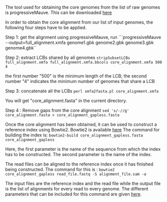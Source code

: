 The tool used for obtaining the core genomes from the list of raw genomes is progressiveMauve. This can be downloaded [here](http://darlinglab.org/mauve/download.html)

In order to obtain the core alignment from our list of input genomes, the following four steps have to be applied.

Step 1: get the alignment using progressiveMauve, run
```progressiveMauve --output=full_alignment.xmfa genome1.gbk genome2.gbk genome3.gbk genome4.gbk``

Step 2: extract LCBs shared by all genomes
```stripSubsetLCBs full_alignment.xmfa full_alignment.xmfa.bbcols core_alignment.xmfa 500 4```

the first number "500" is the minimum length of the LCB; the second number "4" indicates the minimum number of genomes that share a LCB

Step 3: concatenate all the LCBs
```perl xmfa2fasta.pl core_alignment.xmfa```

You will get "core_alignment.fasta" in the current directory.

Step 4 : Remove gaps from the core alignment
```sed 's/-//g' core_alignment.fasta > core_alignment_gapless.fasta```

Once the core alignment has been obtained, it can be used to construct a reference index using Bowtie2. Bowtie2 is available [here](http://sourceforge.net/projects/bowtie-bio/files/bowtie2/2.2.6/)
The command for building the index is:
```bowtie2-build core_alignment_gapless.fasta core_alignment_gapless```

Here, the first parameter is the name of the sequence from which the index has to be constructed. The second parameter is the name of the index.

The read files can be aligned to the reference index once it has finished being constructed. The command for this is :
```bowtie2 core_alignment_gapless read_file.fastq -S alignment_file.sam -a ```

The input files are the reference index and the read file while the output file is the list of alignments for every read to every genome.
The different parameters that can be included for this command are given [here](http://bowtie-bio.sourceforge.net/bowtie2/manual.shtml#getting-started-with-bowtie-2-lambda-phage-example).

